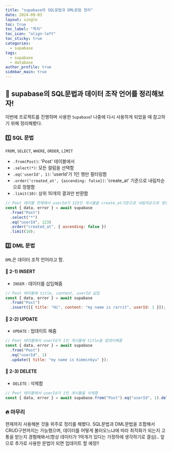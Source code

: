 ```yaml
---
title: "supabase의 SQL문법과 DML문법 정리"
date: 2024-09-03
layout: single
toc: true
toc_label: "목차"
toc_icon: "align-left"
toc_sticky: true
categories:
  - supabase
tags:
  - supabase
  - database
author_profile: true
sidebar_main: true
---
```


## :ledger: supabase의 SQL문법과 데이터 조작 언어를 정리해보자!

이번에 프로젝트를 진행하며 사용한 `Supabase`! 나중에 다시 사용하게 되었을 때 참고하기 위해 정리해봤다.

### :one: SQL 문법

`FROM`, `SELECT`, `WHERE`, `ORDER`, `LIMIT`

- `.from(Post)`: 'Post' 테이블에서
- `.select(*)`: 모든 컬럼을 선택함
- `.eq('userId', 1)`: 'userId'가 1인 행만 필터링함
- `.order('created_at', {ascending: false})`: 'create_at' 기준으로 내림차순으로 정렬함
- `.limit(10)`: 상위 10개의 결과만 반환함

```jsx
// Post 테이블 전체에서 userId가 123인 게시물을 create_at기준으로 내림차순으로 정렬 후 상위 10개의 결과를 선택함
const { data, error } = await supabase
  .from("Post")
  .select("*")
  .eq("userId", 123)
  .order("created_at", { ascending: false })
  .limit(10);
```

### :two: DML 문법

`DML`은 데이터 조작 언어라고 함.

#### :pushpin: 2-1) INSERT

- `INSER` : 데이터를 삽입해줌

```jsx
// Post 테이블에 title, content, userId 삽입
const { data, error } = await supabase
  .from("Post")
  .insert([{ title: "Hi", content: "my name is rarrit", userId: 1 }]);
```

#### :pushpin: 2-2) UPDATE

- `UPDATE` : 업데이트 해줌

```jsx
// Post 테이블에서 userId가 1인 게시물에 title을 업데이해줌
const { data, error } = await supabase
  .from("Post")
  .eq("userId", 1)
  .update({ title: "my name is kimminkyu" });
```

#### :pushpin: 2-3) DELETE

- `DELETE` : 삭제함

```jsx
// Post 테이블에서 userId가 1인 게시물을 삭제함
const { data, error } = await supabase.from("Post").eq("userId", 1).delete();
```

### :fire: 마무리

현재까지 사용해본 것들 위주로 정리를 해봤다. SQL문법과 DML문법을 조합해서 CRUD구현까지는 가능했으며, 데이터를 어떻게 불러오느냐에 따라 최적화가 되는지 고통을 받는지 경혐해봐서(항상 데이터가 1억개가 있다는 가정하에 생각하기로 결심).. 앞으로 추가로 사용한 문법이 되면 업데이트 할 예정!!
